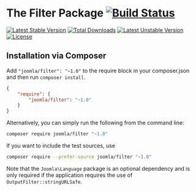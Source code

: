 # The Filter Package [![Build Status](https://ci.joomla.org/api/badges/joomla-framework/filter/status.svg)](https://ci.joomla.org/joomla-framework/filter)

[![Latest Stable Version](https://poser.pugx.org/joomla/filter/v/stable)](https://packagist.org/packages/joomla/filter)
[![Total Downloads](https://poser.pugx.org/joomla/filter/downloads)](https://packagist.org/packages/joomla/filter)
[![Latest Unstable Version](https://poser.pugx.org/joomla/filter/v/unstable)](https://packagist.org/packages/joomla/filter)
[![License](https://poser.pugx.org/joomla/filter/license)](https://packagist.org/packages/joomla/filter)

## Installation via Composer

Add `"joomla/filter": "~1.0"` to the require block in your composer.json and then run `composer install`.

```json
{
	"require": {
		"joomla/filter": "~1.0"
	}
}
```

Alternatively, you can simply run the following from the command line:

```sh
composer require joomla/filter "~1.0"
```

If you want to include the test sources, use

```sh
composer require --prefer-source joomla/filter "~1.0"
```

Note that the `Joomla\Language` package is an optional dependency and is only required if the application requires the use of `OutputFilter::stringURLSafe`.
